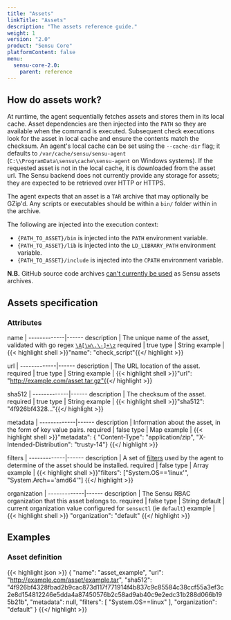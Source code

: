 ```yaml
---
title: "Assets"
linkTitle: "Assets"
description: "The assets reference guide."
weight: 1
version: "2.0"
product: "Sensu Core"
platformContent: false 
menu:
  sensu-core-2.0:
    parent: reference
---
```


## How do assets work?
At runtime, the agent sequentially fetches assets and stores them in its local
cache. Asset dependencies are then injected into the `PATH` so they are
available when the command is executed. Subsequent check executions look for the
asset in local cache and ensure the contents match the checksum. An agent's
local cache can be set using the `--cache-dir` flag; it defaults to
`/var/cache/sensu/sensu-agent` (`C:\\ProgramData\sensu\cache\sensu-agent` on
Windows systems). If the requested asset is not in the local cache, it is
downloaded from the asset url. The Sensu backend does not currently provide any
storage for assets; they are expected to be retrieved over HTTP or HTTPS.

The agent expects that an asset is a `TAR` archive that may optionally be
GZip'd. Any scripts or executables should be within a `bin/` folder within in
the archive.

The following are injected into the execution context:

- `{PATH_TO_ASSET}/bin` is injected into the `PATH` environment variable.
- `{PATH_TO_ASSET}/lib` is injected into the `LD_LIBRARY_PATH` environment
  variable.
- `{PATH_TO_ASSET}/include` is injected into the `CPATH` environment variable.

**N.B.** GitHub source code archives [can't currently be used][2] as Sensu
assets archives.

## Assets specification

### Attributes

name         | 
-------------|------ 
description  | The unique name of the asset, validated with go regex [`\A[\w\.\-]+\z`](https://regex101.com/r/zo9mQU/2)
required     | true
type         | String 
example      | {{< highlight shell >}}"name": "check_script"{{</ highlight >}}


url          | 
-------------|------ 
description  | The URL location of the asset. 
required     | true
type         | String 
example      | {{< highlight shell >}}"url": "http://example.com/asset.tar.gz"{{</ highlight >}}

sha512       | 
-------------|------ 
description  | The checksum of the asset. 
required     | true
type         | String 
example      | {{< highlight shell >}}"sha512": "4f926bf4328..."{{</ highlight >}}

metadata     | 
-------------|------ 
description  | Information about the asset, in the form of key value pairs. 
required     | false 
type         | Map 
example      | {{< highlight shell >}}"metadata": {
"Content-Type": "application/zip", 
"X-Intended-Distribution": "trusty-14"}
{{</ highlight >}}

filters      | 
-------------|------ 
description  | A set of [filters][1] used by the agent to determine of the asset should be installed. 
required     | false 
type         | Array 
example      | {{< highlight shell >}}"filters": ["System.OS=='linux'", "System.Arch=='amd64'"] {{</ highlight >}}

organization | 
-------------|------ 
description  | The Sensu RBAC organization that this asset belongs to.
required     | false 
type         | String
default      | current organization value configured for `sensuctl` (ie `default`) 
example      | {{< highlight shell >}}
  "organization": "default"
{{</ highlight >}}

## Examples

### Asset definition
{{< highlight json >}}
{
  "name": "asset_example",
  "url": "http://example.com/asset/example.tar",
  "sha512": "4f926bf4328fbad2b9cac873d117f771914f4b837c9c85584c38ccf55a3ef3c2e8d154812246e5dda4a87450576b2c58ad9ab40c9e2edc31b288d066b195b21b",
  "metadata": null,
  "filters": [
    "System.OS==linux"
  ],
  "organization": "default"
}
{{</ highlight >}}

[1]: ../../reference/filters/
[2]: https://github.com/mholt/archiver/issues/27
